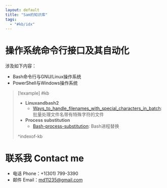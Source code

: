 ```yaml
---
layout: default
title: "Sam的知识库"
tags:
  - "#kb/idx"
---
```


# 操作系统命令行接口及其自动化

涉及如下内容：

* Bash命令行与GNU/Linux操作系统
* PowerShell与Windows操作系统


> [!example] #kb
> - **Linuxandbash2**
> 	- [Ways_to_handle_filenames_with_special_characters_in_batch](ways_to_handle_filenames_with_special_characters_in_batch.md): 批量处理文件名带有特殊字符的文件
> - **Process substitution**
> 	- [Bash-process-substitution](bash-process-substitution.md): Bash进程替换
> 
> ^indexof-kb

# 联系我 Contact me
* 电话 Phone：+1(301) 799-3390
* 邮件 Email：md11235@gmail.com

